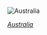 
![Australia](https://www.gstatic.com/prettyearth/assets/full/1388.jpg)

*[Australia](https://www.google.com/maps/@-25.344772,131.038441,16z/data=!3m1!1e3)*
